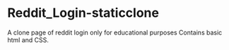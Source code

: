 # Reddit_Login-staticclone
A clone page of reddit login only for educational purposes
Contains basic html and CSS.

